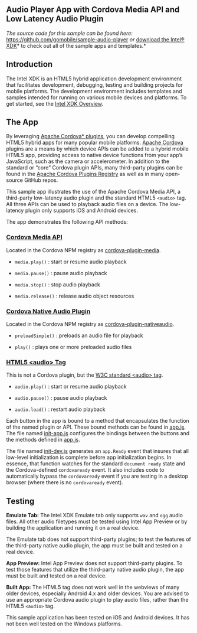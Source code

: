 Audio Player App with Cordova Media API and Low Latency Audio Plugin
--------------------------------------------------------------------

*The source code for this sample can be found here:*
<https://github.com/gomobile/sample-audio-player> *or* [download the Intel®
XDK](http://xdk.intel.com)\* to check out all of the sample apps and
templates.\*

Introduction
------------

The Intel XDK is an HTML5 hybrid application development environment that
facilitates development, debugging, testing and building projects for mobile
platforms. The development environment includes templates and samples intended
for running on various mobile devices and platforms. To get started, see the
[Intel XDK
Overview](https://software.intel.com/en-us/xdk/docs/intel-xdk-overview).

The App
-------

By leveraging [Apache Cordova\* plugins](http://plugins.cordova.io/#/), you can
develop compelling HTML5 hybrid apps for many popular mobile platforms. [Apache
Cordova](http://cordova.apache.org/) plugins are a means by which device APIs
can be added to a hybrid mobile HTML5 app, providing access to native device
functions from your app’s JavaScript, such as the camera or accelerometer. In
addition to the standard or “core” Cordova plugin APIs, many third-party plugins
can be found in the [Apache Cordova Plugins
Registry](http://plugins.cordova.io/#/) as well as in many open-source GitHub
repos.

This sample app illustrates the use of the Apache Cordova Media API, a
third-party low-latency audio plugin and the standard HTML5 `<audio>` tag. All
three APIs can be used to playback audio files on a device. The low-latency
plugin only supports iOS and Android devices.

The app demonstrates the following API methods:

### [Cordova Media API](https://github.com/apache/cordova-plugin-media)

Located in the Cordova NPM registry as
[cordova-plugin-media](https://www.npmjs.com/package/cordova-plugin-media).

-   `media.play()` : start or resume audio playback

-   `media.pause()` : pause audio playback

-   `media.stop()` : stop audio playback

-   `media.release()` : release audio object resources

### [Cordova Native Audio Plugin](https://github.com/floatinghotpot/cordova-plugin-nativeaudio)

Located in the Cordova NPM registry as
[cordova-plugin-nativeaudio](https://www.npmjs.com/package/cordova-plugin-nativeaudio).

-   `preloadSimple()` : preloads an audio file for playback

-   `play()` : plays one or more preloaded audio files

### [HTML5 \<audio\> Tag](https://developer.mozilla.org/en-US/docs/Web/Guide/HTML/Using_HTML5_audio_and_video)

This is not a Cordova plugin, but the [W3C standard \<audio\>
tag](https://www.w3.org/TR/html5/embedded-content-0.html#the-audio-element).

-   `audio.play()` : start or resume audio playback

-   `audio.pause()` : pause audio playback

-   `audio.load()` : restart audio playback

Each button in the app is bound to a method that encapsulates the function of
the named plugin or API. These bound methods can be found in
[app.js](../www/js/app.js). The file named [init-app.js](../www/js/init-app.js)
configures the bindings between the buttons and the methods defined in
[app.js](../www/js/app.js).

The file named [init-dev.js](../www/xdk/init-dev.js) generates an `app.Ready`
event that insures that all low-level initialization is complete before app
initialization begins. In essence, that function watches for the standard
`document ready` state and the Cordova-defined `cordovaready` event. It also
includes code to automatically bypass the `cordovaready` event if you are
testing in a desktop browser (where there is no `cordovaready` event).

Testing
-------

**Emulate Tab:** The Intel XDK Emulate tab only supports `wav` and `ogg` audio
files. All other audio filetypes must be tested using Intel App Preview or by
building the application and running it on a real device.

The Emulate tab does not support third-party plugins; to test the features of
the third-party native audio plugin, the app must be built and tested on a real
device.

**App Preview:** Intel App Preview does not support third-party plugins. To test
those features that utilize the third-party native audio plugin, the app must be
built and tested on a real device.

**Built App:** The HTML5 tag does not work well in the webviews of many older
devices, especially Android 4.x and older devices. You are advised to use an
appropriate Cordova audio plugin to play audio files, rather than the HTML5
`<audio>` tag.

This sample application has been tested on iOS and Android devices. It has not
been well tested on the Windows platforms.
